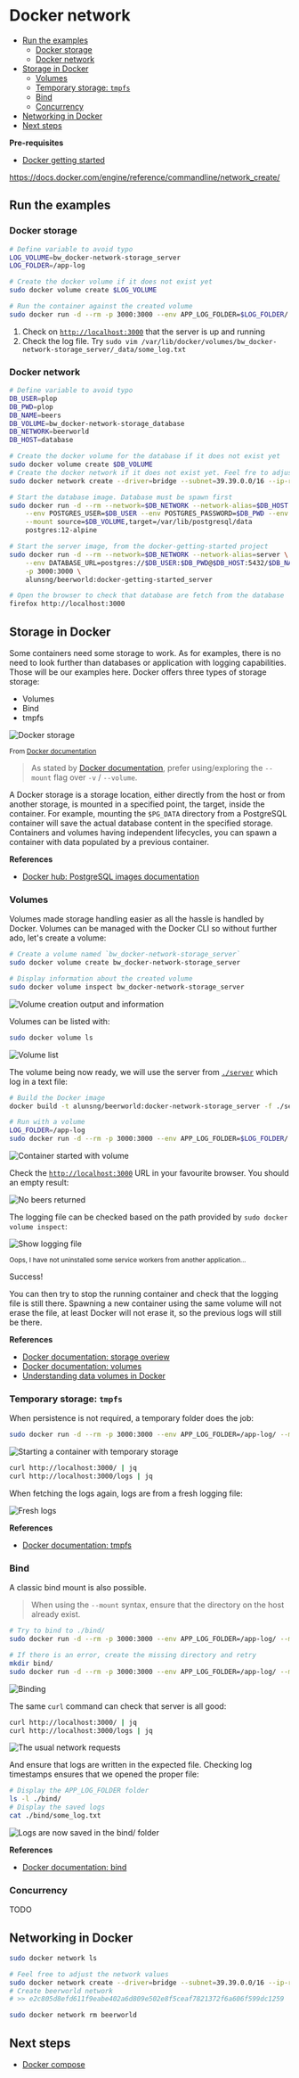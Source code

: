 # Docker network <!-- omit in toc -->

- [Run the examples](#run-the-examples)
  - [Docker storage](#docker-storage)
  - [Docker network](#docker-network)
- [Storage in Docker](#storage-in-docker)
  - [Volumes](#volumes)
  - [Temporary storage: `tmpfs`](#temporary-storage-tmpfs)
  - [Bind](#bind)
  - [Concurrency](#concurrency)
- [Networking in Docker](#networking-in-docker)
- [Next steps](#next-steps)

**Pre-requisites**

- [Docker getting started](../docker-getting-started/README.md)

https://docs.docker.com/engine/reference/commandline/network_create/

## Run the examples

### Docker storage

```sh
# Define variable to avoid typo
LOG_VOLUME=bw_docker-network-storage_server
LOG_FOLDER=/app-log

# Create the docker volume if it does not exist yet
sudo docker volume create $LOG_VOLUME

# Run the container against the created volume
sudo docker run -d --rm -p 3000:3000 --env APP_LOG_FOLDER=$LOG_FOLDER/ --mount source=$LOG_VOLUME,target=$LOG_FOLDER alunsng/beerworld:docker-network-storage_server
```

1. Check on [`http://localhost:3000`](http://localhost:3000) that the server is up and running
2. Check the log file. Try `sudo vim /var/lib/docker/volumes/bw_docker-network-storage_server/_data/some_log.txt`

### Docker network

```sh
# Define variable to avoid typo
DB_USER=plop
DB_PWD=plop
DB_NAME=beers
DB_VOLUME=bw_docker-network-storage_database
DB_NETWORK=beerworld
DB_HOST=database

# Create the docker volume for the database if it does not exist yet
sudo docker volume create $DB_VOLUME
# Create the docker network if it does not exist yet. Feel fre to adjust the network configuration
sudo docker network create --driver=bridge --subnet=39.39.0.0/16 --ip-range=39.39.39.0/24 --gateway=39.39.0.1 $DB_NETWORK

# Start the database image. Database must be spawn first
sudo docker run -d --rm --network=$DB_NETWORK --network-alias=$DB_HOST \
    --env POSTGRES_USER=$DB_USER --env POSTGRES_PASSWORD=$DB_PWD --env POSTGRES_DB=$DB_NAME --PGDATA=/var/lib/postgresql/data \
    --mount source=$DB_VOLUME,target=/var/lib/postgresql/data
    postgres:12-alpine

# Start the server image, from the docker-getting-started project
sudo docker run -d --rm --network=$DB_NETWORK --network-alias=server \
    --env DATABASE_URL=postgres://$DB_USER:$DB_PWD@$DB_HOST:5432/$DB_NAME \
    -p 3000:3000 \
    alunsng/beerworld:docker-getting-started_server

# Open the browser to check that database are fetch from the database
firefox http://localhost:3000
```

## Storage in Docker

Some containers need some storage to work. As for examples, there is no need to look further than databases or application with logging capabilities. Those will be our examples here. Docker offers three types of storage storage:

- Volumes
- Bind
- tmpfs

![Docker storage](https://docs.docker.com/storage/images/types-of-mounts-volume.png)

<sub>From [Docker documentation](https://docs.docker.com/storage/#choose-the-right-type-of-mount)</sub>

> As stated by [Docker documentation](https://docs.docker.com/storage/volumes/#create-and-manage-volumes#choose-the--v-or---mount-flag), prefer using/exploring the `--mount` flag over `-v` / `--volume`.

A Docker storage is a storage location, either directly from the host or from another storage, is mounted in a specified point, the target, inside the container. For example, mounting the `$PG_DATA` directory from a PostgreSQL container will save the actual database content in the specified storage. Containers and volumes having independent lifecycles, you can spawn a container with data populated by a previous container.

**References**

- [Docker hub: PostgreSQL images documentation](https://hub.docker.com/_/postgres/)

### Volumes

Volumes made storage handling easier as all the hassle is handled by Docker. Volumes can be managed with the Docker CLI so without further ado, let's create a volume:

```sh
# Create a volume named `bw_docker-network-storage_server`
sudo docker volume create bw_docker-network-storage_server

# Display information about the created volume
sudo docker volume inspect bw_docker-network-storage_server
```

![Volume creation output and information](../beerworld/screenshots/docker-network-storage_storage-01.png)

Volumes can be listed with:

```sh
sudo docker volume ls
```

![Volume list](../beerworld/screenshots/docker-network-storage_storage-02.png)

The volume being now ready, we will use the server from [`./server`](./server/README.md) which log in a text file:

```sh
# Build the Docker image
docker build -t alunsng/beerworld:docker-network-storage_server -f ./server/server.Dockerfile ./server

# Run with a volume
LOG_FOLDER=/app-log
sudo docker run -d --rm -p 3000:3000 --env APP_LOG_FOLDER=$LOG_FOLDER/ --mount source=bw_docker-network-storage_server,target=$LOG_FOLDER alunsng/beerworld:docker-network-storage_server
```

![Container started with volume](../beerworld/screenshots/docker-network-storage_storage-03.png)

Check the [`http://localhost:3000`](http://localhost:3000) URL in your favourite browser. You should an empty result:

![No beers returned](../beerworld/screenshots/docker-network-storage_storage-04.png)

The logging file can be checked based on the path provided by `sudo docker volume inspect`:

![Show logging file](../beerworld/screenshots/docker-network-storage_storage-05.png)

<sub>Oops, I have not uninstalled some service workers from another application...</sub>

Success!

You can then try to stop the running container and check that the logging file is still there. Spawning a new container using the same volume will not erase the file, at least Docker will not erase it, so the previous logs will still be there.

**References**

- [Docker documentation: storage overiew](https://docs.docker.com/storage/)
- [Docker documentation: volumes](https://docs.docker.com/storage/volumes/)
- [Understanding data volumes in Docker](https://blog.container-solutions.com/understanding-volumes-docker)

### Temporary storage: `tmpfs`

When persistence is not required, a temporary folder does the job:

```sh
sudo docker run -d --rm -p 3000:3000 --env APP_LOG_FOLDER=/app-log/ --mount type=tmpfs,destination=/app-log alunsng/beerworld:docker-network-storage_server
```

![Starting a container with temporary storage](../beerworld/screenshots/docker-network-storage_storage-06.png)

```sh
curl http://localhost:3000/ | jq
curl http://localhost:3000/logs | jq
```

When fetching the logs again, logs are from a fresh logging file:

![Fresh logs](../beerworld/screenshots/docker-network-storage_storage-07.png)

**References**

- [Docker documentation: tmpfs](https://docs.docker.com/storage/tmpfs/)

### Bind

A classic bind mount is also possible.

> When using the `--mount` syntax, ensure that the directory on the host already exist.

```sh
# Try to bind to ./bind/
sudo docker run -d --rm -p 3000:3000 --env APP_LOG_FOLDER=/app-log/ --mount type=bind,source="$(pwd)"/bind,target=/app-log alunsng/beerworld:docker-network-storage_server

# If there is an error, create the missing directory and retry
mkdir bind/
sudo docker run -d --rm -p 3000:3000 --env APP_LOG_FOLDER=/app-log/ --mount type=bind,source="$(pwd)"/bind,target=/app-log alunsng/beerworld:docker-network-storage_server
```

![Binding](../beerworld/screenshots/docker-network-storage_storage-08.png)

The same `curl` command can check that server is all good:

```sh
curl http://localhost:3000/ | jq
curl http://localhost:3000/logs | jq
```

![The usual network requests](../beerworld/screenshots/docker-network-storage_storage-09.png)

And ensure that logs are written in the expected file. Checking log timestamps ensures that we opened the proper file:

```sh
# Display the APP_LOG_FOLDER folder
ls -l ./bind/
# Display the saved logs
cat ./bind/some_log.txt
```

![Logs are now saved in the bind/ folder](../beerworld/screenshots/docker-network-storage_storage-10.png)

**References**

- [Docker documentation: bind](https://docs.docker.com/storage/bind-mounts/)

### Concurrency

TODO

## Networking in Docker

```sh
sudo docker network ls
```

```sh
# Feel free to adjust the network values
sudo docker network create --driver=bridge --subnet=39.39.0.0/16 --ip-range=39.39.39.0/24 --gateway=39.39.0.1 beerworld
# Create beerworld network
# >> e2c805d8efd611f9eabe402a6d809e502e8f5ceaf7821372f6a606f599dc1259
```

```sh
sudo docker network rm beerworld
```

## Next steps

- [Docker compose](../docker-compose/README.md)
